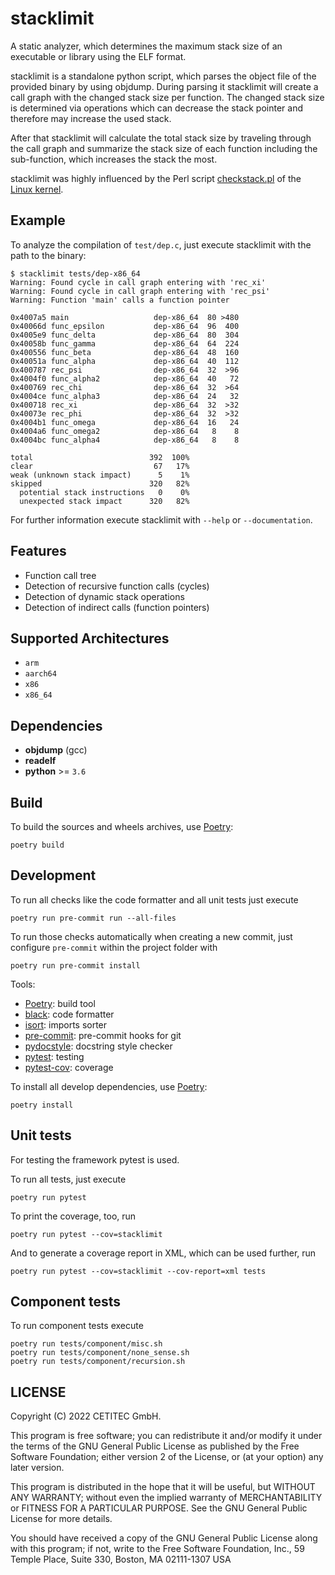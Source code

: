 stacklimit
==========

A static analyzer, which determines the maximum stack size of an executable or
library using the ELF format.

stacklimit is a standalone python script, which parses the object file of the
provided binary by using objdump. During parsing it stacklimit will create a
call graph with the changed stack size per function. The changed stack size is
determined via operations which can decrease the stack pointer and therefore may
increase the used stack.

After that stacklimit will calculate the total stack size by traveling through
the call graph and summarize the stack size of each function including the
sub-function, which increases the stack the most.

stacklimit was highly influenced by the Perl script [checkstack.pl](https://github.com/torvalds/linux/blob/28596c9722289b2f98fa83a2e4351eb0a031b953/scripts/checkstack.pl) of the [Linux kernel](https://www.kernel.org).


Example
-------

To analyze the compilation of `test/dep.c`, just execute stacklimit with the
path to the binary:
```
$ stacklimit tests/dep-x86_64
Warning: Found cycle in call graph entering with 'rec_xi'
Warning: Found cycle in call graph entering with 'rec_psi'
Warning: Function 'main' calls a function pointer

0x4007a5 main                   dep-x86_64  80 >480
0x40066d func_epsilon           dep-x86_64  96  400
0x4005e9 func_delta             dep-x86_64  80  304
0x40058b func_gamma             dep-x86_64  64  224
0x400556 func_beta              dep-x86_64  48  160
0x40051a func_alpha             dep-x86_64  40  112
0x400787 rec_psi                dep-x86_64  32  >96
0x4004f0 func_alpha2            dep-x86_64  40   72
0x400769 rec_chi                dep-x86_64  32  >64
0x4004ce func_alpha3            dep-x86_64  24   32
0x400718 rec_xi                 dep-x86_64  32  >32
0x40073e rec_phi                dep-x86_64  32  >32
0x4004b1 func_omega             dep-x86_64  16   24
0x4004a6 func_omega2            dep-x86_64   8    8
0x4004bc func_alpha4            dep-x86_64   8    8

total                          392  100%
clear                           67   17%
weak (unknown stack impact)      5    1%
skipped                        320   82%
  potential stack instructions   0    0%
  unexpected stack impact      320   82%
```

For further information execute stacklimit with `--help` or `--documentation`.


Features
--------

* Function call tree
* Detection of recursive function calls (cycles)
* Detection of dynamic stack operations
* Detection of indirect calls (function pointers)


Supported Architectures
-----------------------

* `arm`
* `aarch64`
* `x86`
* `x86_64`


Dependencies
------------

* **objdump** (gcc)
* **readelf**
* **python** >= `3.6`


Build
-----

To build the sources and wheels archives, use [Poetry](https://python-poetry.org):
```
poetry build
```


Development
-----------

To run all checks like the code formatter and all unit tests just execute
```
poetry run pre-commit run --all-files
```

To run those checks automatically when creating a new commit, just configure
`pre-commit` within the project folder with
```
poetry run pre-commit install
```

Tools:
* [Poetry](https://python-poetry.org): build tool
* [black](https://pypi.org/project/black): code formatter
* [isort](https://pypi.org/project/isort): imports sorter
* [pre-commit](https://pypi.org/project/pre-commit): pre-commit hooks for git
* [pydocstyle](https://pypi.org/project/pydocstyle): docstring style checker
* [pytest](https://pypi.org/project/pytest): testing
* [pytest-cov](https://pypi.org/project/pytest-cov): coverage

To install all develop dependencies, use [Poetry](https://python-poetry.org):
```
poetry install
```

Unit tests
----------

For testing the framework pytest is used.

To run all tests, just execute
```
poetry run pytest
```

To print the coverage, too, run
```
poetry run pytest --cov=stacklimit
```

And to generate a coverage report in XML, which can be used further, run
```
poetry run pytest --cov=stacklimit --cov-report=xml tests
```


Component tests
---------------

To run component tests execute
```
poetry run tests/component/misc.sh
poetry run tests/component/none_sense.sh
poetry run tests/component/recursion.sh
```

LICENSE
-------

Copyright (C) 2022 CETITEC GmbH.

This program is free software; you can redistribute it and/or modify it under the terms of the GNU General Public License as published by the Free Software Foundation; either version 2 of the License, or (at your option) any later version.

This program is distributed in the hope that it will be useful, but WITHOUT ANY WARRANTY; without even the implied warranty of MERCHANTABILITY or FITNESS FOR A PARTICULAR PURPOSE. See the GNU General Public License for more details.

You should have received a copy of the GNU General Public License along with this program; if not, write to the Free Software Foundation, Inc., 59 Temple Place, Suite 330, Boston, MA 02111-1307 USA
